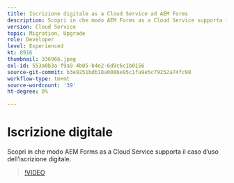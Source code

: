 ```yaml
---
title: Iscrizione digitale as a Cloud Service ad AEM Forms
description: Scopri in che modo AEM Forms as a Cloud Service supporta il caso d’uso dell’iscrizione digitale.
version: Cloud Service
topic: Migration, Upgrade
role: Developer
level: Experienced
kt: 8916
thumbnail: 336966.jpeg
exl-id: 553a0b3a-f9a9-4b05-b4e2-6d9c6c1b0156
source-git-commit: b3e9251bdb18a008be95c1fa9e5c79252a74fc98
workflow-type: tm+mt
source-wordcount: '39'
ht-degree: 0%

---
```


# Iscrizione digitale

Scopri in che modo AEM Forms as a Cloud Service supporta il caso d’uso dell’iscrizione digitale.

>[!VIDEO](https://video.tv.adobe.com/v/336966?quality=12&learn=on)
